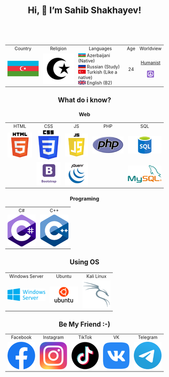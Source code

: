 # <p align="center">Hi, 👋 I’m  Sahib Shakhayev!</p>

<br>
<br>
<br>
<div align="center"> 
<table>
  <tr>
  <td align="center">Country</td>
   <td align="center">Religion</td>
   <td align="center">Languages</td>
   <td align="center">Age</td>
   <td align="center">Worldview</td>
  </tr>
  <td align="center"><a href="https://en.wikipedia.org/wiki/Azerbaijan"><img src="me/azerbaijan.png" width="120" /></a></td>
   <td align="center"><a href="https://en.wikipedia.org/wiki/Islam"><img src="me/islam.png" width="120" /></a></td>
   <td>
     <img src="me/azerbaijan.png" width="24"/> Azerbaijani (Native)<br>
     <img src="me/russia.png" width="24"/> Russian (Study)<br>
     <img src="me/turkey.png" width="24" height="13"/> Turkish (Like a native)<br>
     <img src="me/uk.png" width="24"/> English (B2)
</td>
  <td align="center">24</td>
   <td align="center">
     <a href="https://en.wikipedia.org/wiki/Humanism">Humanist</a><br>
     <br>
     <img src="me/peace.png"  height="22"  width="22" />
  
  
  </td>
  </table



</div>

    
## <p align="center">What do i know?</p>
### <p align="center">Web</p>
<div align="center"> 
 <table>
 <tr>
   <td align="center">HTML</td>
   <td align="center">CSS</td>
   <td align="center">JS</td>
   <td align="center">PHP</td>
   <td align="center">SQL</td>
   </tr>
<tr>
  <td><a href="https://en.wikipedia.org/wiki/HTML"><img src="html.png" width="90"/></a></td>
  <td align="center"><a href="https://en.wikipedia.org/wiki/CSS"><img src="css.png" width="65"/></a></td>
  <td><a href="https://en.wikipedia.org/wiki/JavaScript"><img src="js.png" width="90"/></a></td>
  <td><a href="https://en.wikipedia.org/wiki/PHP"><img src="PHP.png" width="120" /></a></td>
  <td><a href="https://en.wikipedia.org/wiki/SQL"><img src="sql.png" width="130" /></a></td>
 </tr>
   
   <tr>
     <td></td>
     <td><a href="https://en.wikipedia.org/wiki/Bootstrap"><img src="bootstrap.png" width="90" /></a></td>
     <td><a href="https://en.wikipedia.org/wiki/jQuery"><img src="jquery.png" width="90"  /></a></td>
     <td></td>
     <td><a href="https://en.wikipedia.org/wiki/MySQL"><img src="mysql.png" width="130" /></a></td>
   
   </tr>
   
  </table>
 </div>  

### <p align="center">Programing</p>
<div align="center"> 
 <table>
 <tr>
   <td align="center">C#</td>  
   <td align="center">C++</td>
   </tr> 
   <tr>
     <td><a href="https://en.wikipedia.org/wiki/C_Sharp_(programming_language)"><img src="c_sharp.png" width="90"/></a></td>
     <td><a href="https://en.wikipedia.org/wiki/C++"><img src="c++.svg" width="90"/></a></td>
   
   </tr>  
     
  </table>
  
  </div>
  
  ## <p align="center">Using OS</p>
  <div align="center"> 
 <table>
 <tr>
   <td align="center">Windows Server</td>  
   <td align="center">Ubuntu</td>
   <td align="center">Kali Linux</td>
   </tr> 
   <tr>
     <td><a href="https://en.wikipedia.org/wiki/Windows Server"><img src="windows-server.png" width="120"/></a></td>
     <td><a href="https://en.wikipedia.org/wiki/Ubuntu"><img src="ubuntu.png" width="90"/></a></td>
     <td><a href="https://en.wikipedia.org/wiki/Kali Linux"><img src="kali-linux.png" width="90"/></a></td>
   </tr>  
     
  </table>
  
  </div>
  <h2 align="center">Be My Friend :-)</h2>
  
  <div align="center"> 
 <table>
 <tr>
   <td align="center">Facebook</td>  
   <td align="center">Instagram</td>
   <td align="center">TikTok</td>
   <td align="center">VK</td>
   <td align="center">Telegram</td>
   </tr> 
   <tr>
     <td><a href="https://www.facebook.com/sahib.shakhayev"><img src="social/facebook.png" width="90"/></a></td>
     <td><a href="https://www.instagram.com/sahib.shakhayev"><img src="social/instagram.png" width="90"/></a></td>
     <td><a href="https://www.tiktok.com/@sahib.shakhayev"><img src="social/tiktok.png" width="90"/></a></td>
     <td><a href="https://vk.com/sahibshakhayev"><img src="social/vk.png" width="90"/></a></td>
     <td><a href="https://t.me/SaHiB_SHaKHaYeV"><img src="social/telegram.png" width="90"/></a></td>
   </tr>  
  </table>
</div>
<br>
  
  

